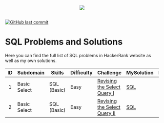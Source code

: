 

<p align="center">  
	<br>
	<a href="https://www.hackerrank.com/nfabiop">
        <img src="https://i0.wp.com/gradsingames.com/wp-content/uploads/2016/05/856771_668224053197841_1943699009_o.png"> 
    </a>
    <br>
    <br>
</p>

[![GitHub last commit](https://img.shields.io/github/last-commit/nfabiop/HackerRank)](https://github.com/nfabiop/HackerRank)

# SQL Problems and Solutions

Here you can find the full list of SQL problems in HackerRank website as well as my own solutions.


| ID |Subdomain | Skills | Difficulty | Challenge | MySolution | Points |
|:------:|------------|------------|------------|------------|------------|:---------:|
| 1 | Basic Select | SQL (Basic) | Easy | [Revising the Select Query I](https://www.hackerrank.com/challenges/revising-the-select-query/problem) | [SQL](SQL/Easy_Revising_the_Select_Query_I.sql) | 10 |
| 2 | Basic Select | SQL (Basic) | Easy | [Revising the Select Query II](https://www.hackerrank.com/challenges/revising-the-select-query-2/problem) | [SQL](SQL/Easy_Revising_the_Select_Query_II.sql) | 10 |
